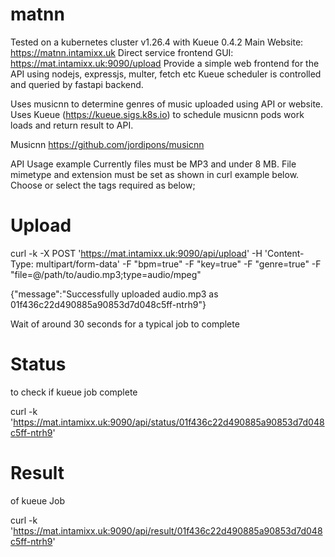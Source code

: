 # matnn
Tested on a kubernetes cluster v1.26.4 with Kueue 0.4.2
Main Website: https://matnn.intamixx.uk
Direct service frontend GUI: https://mat.intamixx.uk:9090/upload
Provide a simple web frontend for the API using nodejs, expressjs, multer, fetch etc
Kueue scheduler is controlled and queried by fastapi backend.

Uses musicnn to determine genres of music uploaded using API or website.
Uses Kueue (https://kueue.sigs.k8s.io) to schedule musicnn pods work loads and return result to API.

Musicnn
https://github.com/jordipons/musicnn

API Usage example
Currently files must be MP3 and under 8 MB.  File mimetype and extension must be set as shown in curl example below.  Choose or select the tags required as below;

# Upload
curl -k -X POST 'https://mat.intamixx.uk:9090/api/upload' -H 'Content-Type: multipart/form-data' -F "bpm=true" -F "key=true" -F "genre=true" -F  "file=@/path/to/audio.mp3;type=audio/mpeg"

{"message":"Successfully uploaded audio.mp3 as 01f436c22d490885a90853d7d048c5ff-ntrh9"}

Wait of around 30 seconds for a typical job to complete

# Status
to check if kueue job complete

curl -k 'https://mat.intamixx.uk:9090/api/status/01f436c22d490885a90853d7d048c5ff-ntrh9' 

# Result
of kueue Job

curl -k 'https://mat.intamixx.uk:9090/api/result/01f436c22d490885a90853d7d048c5ff-ntrh9'

